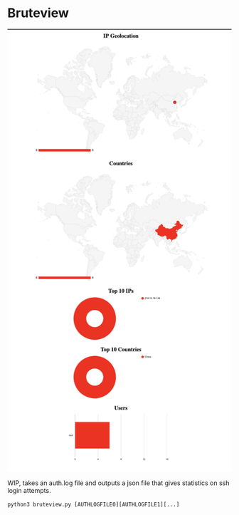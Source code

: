 # Bruteview

![](https://github.com/mrmoss/bruteview/raw/master/screenshot.png)


WIP, takes an auth.log file and outputs a json file that gives statistics on ssh login attempts.

    python3 bruteview.py [AUTHLOGFILE0][AUTHLOGFILE1][...]
